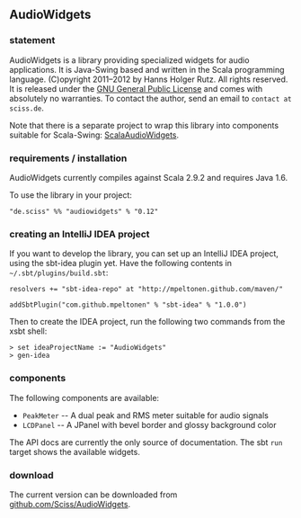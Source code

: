 ## AudioWidgets

### statement

AudioWidgets is a library providing specialized widgets for audio applications. It is Java-Swing based and written in the Scala programming language. (C)opyright 2011&ndash;2012 by Hanns Holger Rutz. All rights reserved. It is released under the [GNU General Public License](http://github.com/Sciss/AudioWidgets/blob/master/licenses/AudioWidgets-License.txt) and comes with absolutely no warranties. To contact the author, send an email to `contact at sciss.de`.

Note that there is a separate project to wrap this library into components suitable for Scala-Swing: [ScalaAudioWidgets](http://github.com/Sciss/ScalaAudioWidgets).

### requirements / installation

AudioWidgets currently compiles against Scala 2.9.2 and requires Java 1.6.

To use the library in your project:

    "de.sciss" %% "audiowidgets" % "0.12"

### creating an IntelliJ IDEA project

If you want to develop the library, you can set up an IntelliJ IDEA project, using the sbt-idea plugin yet. Have the following contents in `~/.sbt/plugins/build.sbt`:

    resolvers += "sbt-idea-repo" at "http://mpeltonen.github.com/maven/"
    
    addSbtPlugin("com.github.mpeltonen" % "sbt-idea" % "1.0.0")

Then to create the IDEA project, run the following two commands from the xsbt shell:

    > set ideaProjectName := "AudioWidgets"
    > gen-idea

### components

The following components are available:

 - `PeakMeter` -- A dual peak and RMS meter suitable for audio signals
 - `LCDPanel` -- A JPanel with bevel border and glossy background color

The API docs are currently the only source of documentation. The sbt `run` target shows the available widgets.

### download

The current version can be downloaded from [github.com/Sciss/AudioWidgets](http://github.com/Sciss/AudioWidgets).
